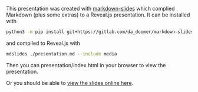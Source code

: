 This presentation was created with [markdown-slides](https://github.com/dadoomer/markdown-slides) which complied Markdown (plus some extras) to a Reveal.js presentation. It can be installed with
```bash
python3 -m pip install git+https://gitlab.com/da_doomer/markdown-slides.git
```
and compiled to Reveal.js with
```bash
mdslides ./presentation.md --include media
```

Then you can presentation/index.html in your browser to view the presentation.

Or you should be able to [view the slides online here](https://tomreitz.github.io/postgres_wire_protocol_slides/).